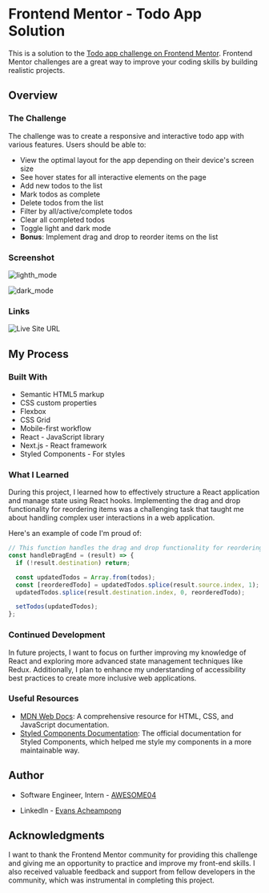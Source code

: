 # Frontend Mentor - Todo App Solution

This is a solution to the [Todo app challenge on Frontend Mentor](https://www.frontendmentor.io/challenges/todo-app-Su1_KokOW). Frontend Mentor challenges are a great way to improve your coding skills by building realistic projects.

## Overview

### The Challenge

The challenge was to create a responsive and interactive todo app with various features. Users should be able to:

- View the optimal layout for the app depending on their device's screen size
- See hover states for all interactive elements on the page
- Add new todos to the list
- Mark todos as complete
- Delete todos from the list
- Filter by all/active/complete todos
- Clear all completed todos
- Toggle light and dark mode
- **Bonus**: Implement drag and drop to reorder items on the list

### Screenshot

![lighth_mode](https://github.com/AWESOME04/TO-DO-LIST/assets/102630199/ca069b2a-8f20-470e-abbb-a864d8a8bf73)


![dark_mode](https://github.com/AWESOME04/TO-DO-LIST/assets/102630199/473d690f-7af9-40d8-872b-d5567b2c56ae)

### Links

![Live Site URL](https://awesome04.github.io/TO-DO-LIST/)

## My Process

### Built With

- Semantic HTML5 markup
- CSS custom properties
- Flexbox
- CSS Grid
- Mobile-first workflow
- React - JavaScript library
- Next.js - React framework
- Styled Components - For styles

### What I Learned

During this project, I learned how to effectively structure a React application and manage state using React hooks. Implementing the drag and drop functionality for reordering items was a challenging task that taught me about handling complex user interactions in a web application.

Here's an example of code I'm proud of:

```javascript
// This function handles the drag and drop functionality for reordering items
const handleDragEnd = (result) => {
  if (!result.destination) return;

  const updatedTodos = Array.from(todos);
  const [reorderedTodo] = updatedTodos.splice(result.source.index, 1);
  updatedTodos.splice(result.destination.index, 0, reorderedTodo);

  setTodos(updatedTodos);
};
```

### Continued Development

In future projects, I want to focus on further improving my knowledge of React and exploring more advanced state management techniques like Redux. Additionally, I plan to enhance my understanding of accessibility best practices to create more inclusive web applications.

### Useful Resources

- [MDN Web Docs](https://developer.mozilla.org/): A comprehensive resource for HTML, CSS, and JavaScript documentation.
- [Styled Components Documentation](https://styled-components.com/docs): The official documentation for Styled Components, which helped me style my components in a more maintainable way.

## Author

- Software Engineer, Intern - [AWESOME04](https://github.com/AWESOME04)

- LinkedIn - [Evans Acheampong](https://www.linkedin.com/in/evans-acheampong-982315232/)

## Acknowledgments

I want to thank the Frontend Mentor community for providing this challenge and giving me an opportunity to practice and improve my front-end skills. I also received valuable feedback and support from fellow developers in the community, which was instrumental in completing this project.

